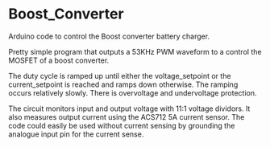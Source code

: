 # Boost_Converter
Arduino code to control the Boost converter battery charger.

Pretty simple program that outputs a 53KHz PWM waveform to a control the MOSFET of a boost converter.

The duty cycle is ramped up until either the voltage_setpoint or the current_setpoint is reached and ramps down otherwise. The ramping occurs relatively slowly. There is overvoltage and undervoltage protection.

The circuit monitors input and output voltage with 11:1 voltage dividors. It also measures output current using the ACS712 5A current sensor. The code could easily be used without current sensing by grounding the analogue input pin for the current sense.
